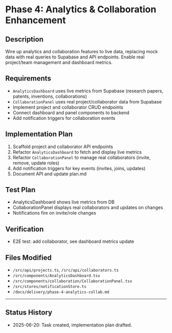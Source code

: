 # Phase 4: Analytics & Collaboration Enhancement

## Description
Wire up analytics and collaboration features to live data, replacing mock data with real queries to Supabase and API endpoints. Enable real project/team management and dashboard metrics.

## Requirements
- `AnalyticsDashboard` uses live metrics from Supabase (research papers, patents, inventions, collaborations)
- `CollaborationPanel` uses real project/collaborator data from Supabase
- Implement project and collaborator CRUD endpoints
- Connect dashboard and panel components to backend
- Add notification triggers for collaboration events

## Implementation Plan
1. Scaffold project and collaborator API endpoints
2. Refactor `AnalyticsDashboard` to fetch and display live metrics
3. Refactor `CollaborationPanel` to manage real collaborators (invite, remove, update roles)
4. Add notification triggers for key events (invites, joins, updates)
5. Document API and update plan.md

## Test Plan
- AnalyticsDashboard shows live metrics from DB
- CollaborationPanel displays real collaborators and updates on changes
- Notifications fire on invite/role changes

## Verification
- E2E test: add collaborator, see dashboard metrics update

## Files Modified
- `/src/api/projects.ts`, `/src/api/collaborators.ts`
- `/src/components/AnalyticsDashboard.tsx`
- `/src/components/collaboration/CollaborationPanel.tsx`
- `/src/stores/notificationStore.ts`
- `/docs/delivery/phase-4-analytics-collab.md`

---

## Status History
- 2025-06-20: Task created, implementation plan drafted.
